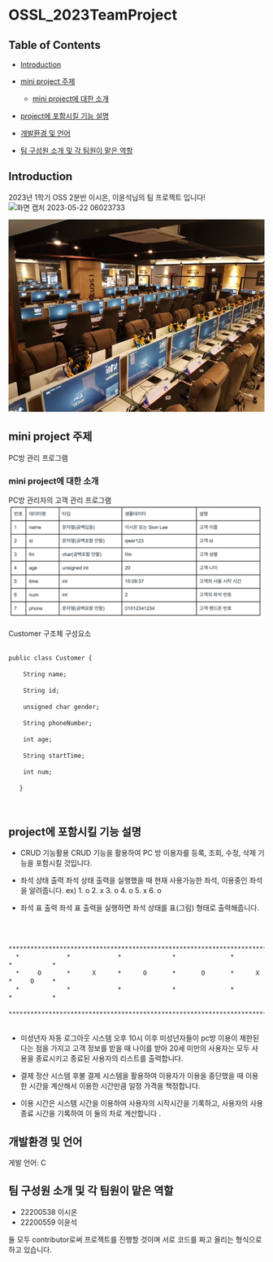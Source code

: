 # OSSL_2023TeamProject

## Table of Contents

- [Introduction](#introduction)
- [mini project 주제](#mini-project-주제)
  - [mini project에 대한 소개](#mini-project에-대한-소개)

- [project에 포함시킬 기능 설명](#project에-포함시킬-기능-설명)
- [개발환경 및 언어](#개발환경-및-언어)
- [팀 구성원 소개 및 각 팀원이 맡은 역할](#팀-구성원-소개-및-각-팀원이-맡은-역할)

## Introduction
2023년 1학기 OSS 2분반 이시온, 이윤석님의 팀 프로젝트 입니다!
<img width="1000" alt="화면 캡처 2023-05-22 06023733" src="https://github.com/SionLee22200538/OSSL_2023TeamProject/assets/95155630/13770436-2ad4-4692-b939-5bc5c1fa8d6f">

![pc방](https://github.com/SionLee22200538/OSSL_2023TeamProject/blob/main/image/PCRoom.jpeg)


## mini project 주제
PC방 관리 프로그램

### mini project에 대한 소개
PC방 관리자의 고객 관리 프로그램
![dataType](https://github.com/SionLee22200538/OSSL_2023TeamProject/blob/main/image/dataType.png)

Customer 구조체 구성요소

<pre>
<code>
public class Customer {
    
    String name;
    
    String id;
    
    unsigned char gender;
    
    String phoneNumber;
    
    int age;
    
    String startTime;
    
    int num;
    
   }
 </code>
 </pre>

## project에 포함시킬 기능 설명
- CRUD 기능활용
  CRUD 기능을 활용하여 PC 방 이용자를 등록, 조회, 수정, 삭제 기능을 포함시킬 것입니다.
  
- 좌석 상태 출력
  좌석 상태 출력을 실행했을 때 현재 사용가능한 좌석, 이용중인 좌석을 알려줍니다.
  ex) 1. o  2. x  3. o  4. o  5. x  6. o   
  
- 좌석 표 출력
  좌석 표 출력을 실행하면 좌석 상태를 표(그림) 형태로 출력해줍니다.
  
  
<pre>
<code>

  *************************************************************************************
  *             *             *              *               *            *           *
  *     O       *      X      *      O       *       O       *      X     *     O     *
  *             *             *              *               *            *           *
  *************************************************************************************
</code>
</pre>

  
  

- 미성년자 자동 로그아웃 시스템
  오후 10시 이후 미성년자들이 pc방 이용이 제한된다는 점을 가지고
  고객 정보를 받을 때 나이를 받아 20세 미만의 사용자는 모두 사용을 종료시키고 
  종료된 사용자의 리스트를 출력합니다.
  
-  결제 정산 시스템
후불 결제 시스템을 활용하여 이용자가 이용을 중단했을 때 이용한 시간을 계산해서 이용한 시간만큼 일정 가격을 책정합니다.

  - 이용 시간은 시스템 시간을 이용하여 사용자의 시작시간을 기록하고, 사용자의 사용 종료 시간을 기록하여 이 둘의 차로 계산합니다 .
  




## 개발환경 및 언어
게발 언어: C


## 팀 구성원 소개 및 각 팀원이 맡은 역할

- 22200538 이시온
- 22200559 이윤석

둘 모두 contributor로써 프로젝트를 진행할 것이며 서로 코드를 짜고 올리는 형식으로 하고 있습니다.




